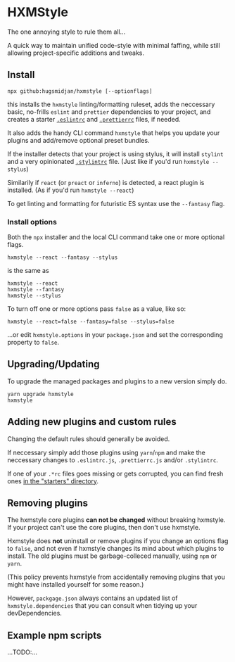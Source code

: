 # HXMStyle

The one annoying style to rule them all...

A quick way to maintain unified code-style with minimal faffing, while still allowing project-specific additions and tweaks.


## Install


```
npx github:hugsmidjan/hxmstyle [--optionflags]
```

this installs the `hxmstyle` linting/formatting ruleset, adds the neccessary basic, no-frills `eslint` and `prettier` dependencies to your project, and creates a starter [`.eslintrc`](starters/eslintrc.js) and [`.prettierrc`](starters/prettierrc.js) files, if needed.

It also adds the handy CLI command `hxmstyle` that helps you update your plugins and add/remove optional preset bundles.

If the installer detects that your project is using stylus, it will install `stylint` and a very opinionated [`.stylintrc`](starters/stylintrc.js) file. (Just like if you'd run `hxmstyle --stylus`)

Similarily if `react` (or `preact` or `inferno`) is detected, a react plugin is installed. (As if you'd run `hxmstyle --react`)

To get linting and formatting for futuristic ES syntax use the `--fantasy` flag.


### Install options

Both the `npx` installer and the local CLI command take one or more optional flags.

```
hxmstyle --react --fantasy --stylus
```

is the same as

```
hxmstyle --react
hxmstyle --fantasy
hxmstyle --stylus
```

To turn off one or more options pass `false` as a value, like so:

```
hxmstyle --react=false --fantasy=false --stylus=false
```

...or edit `hxmstyle.options` in your `package.json` and set the corresponding property to `false`.


## Upgrading/Updating

To upgrade the managed packages and plugins to a new version simply do.

```
yarn upgrade hxmstyle
hxmstyle
```


## Adding new plugins and custom rules

Changing the default rules should generally be avoided.

If neccessary simply add those plugins using `yarn`/`npm` and make the neccessary changes to `.eslintrc.js`, `.prettierrc.js` and/or `.stylintrc`.

If one of your `.*rc` files goes missing or gets corrupted, you can find fresh ones [in the "starters" directory](starters/).


## Removing plugins

The hxmstyle core plugins **can not be changed** without breaking hxmstyle. If your project can't use the core plugins, then don't use hxmstyle.

Hxmstyle does **not** uninstall or remove plugins if you change an options flag to `false`, and not even if hxmstyle changes its mind about which plugins to install. The old plugins must be garbage-colleced manually, using `npm` or `yarn`.

(This policy prevents hxmstyle from accidentally removing plugins that you might have installed yourself for some reason.)

However, `packgage.json` always contains an updated list of `hxmstyle.dependencies` that you can consult when tidying up your devDependencies.


## Example npm scripts

...TODO:...


